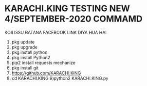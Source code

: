 # KARACHI.KING TESTING NEW 4/SEPTEMBER-2020 COMMAMD
KOII ISSU BATANA FACEBOOK LINK DIYA HUA HAI

1) pkg update
2) pkg upgrade
3) pkg install python
4) pkg install Python2
5) pip2 install requests mechanize
6) pkg install git
7) https://github.com/KARACHI.KING
8) cd KARACHI.KING
9)python2 KARACHI.KING.py
